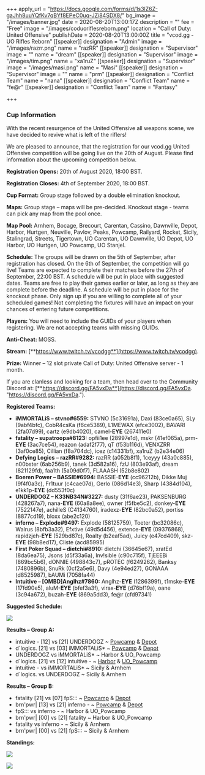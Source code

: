 +++
apply_url = "https://docs.google.com/forms/d/1s3lZ6Z-gaJhh8uuYQfKv7qBYf8EPeC0uq-JZi84SDX8/"
bg_image = "/images/banner.jpg"
date = 2020-08-20T13:00:17Z
description = ""
fee = "Free"
image = "/images/coduoriflesreborn.png"
location = "Call of Duty: United Offensive"
publishDate = 2020-08-20T13:00:00Z
title = "vcod.gg - UO Rifles Reborn"
[[speaker]]
designation = "Admin"
image = "/images/razrr.png"
name = "razRR"
[[speaker]]
designation = "Supervisor"
image = ""
name = "dream"
[[speaker]]
designation = "Supervisor"
image = "/images/tim.png"
name = "xa1ruZ"
[[speaker]]
designation = "Supervisor"
image = "/images/masi.png"
name = "Masi"
[[speaker]]
designation = "Supervisor"
image = ""
name = "prm"
[[speaker]]
designation = "Conflict Team"
name = "nana"
[[speaker]]
designation = "Conflict Team"
name = "fe@r"
[[speaker]]
designation = "Conflict Team"
name = "Fantasy"

+++
### **Cup Information**

With the recent resurgence of the United Offensive all weapons scene, we have decided to revive what is left of the riflers!

We are pleased to announce, that the registration for our vcod.gg United Offensive competition will be going live on the 20th of August. Please find information about the upcoming competition below.

**Registration Opens:** 20th of August 2020, 18:00 BST.

**Registration Closes:** 4th of September 2020, 18:00 BST.

**Cup Format:** Group stage followed by a double elimination knockout.

**Maps:** Group stage – maps will be pre-decided. Knockout stage - teams can pick any map from the pool once.

**Map Pool:** Arnhem, Bocage, Brecourt, Carentan, Cassino, Dawnville, Depot, Harbor, Hurtgen, Neuville, Pavlov, Peaks, Powcamp, Railyard, Rocket, Sicily, Stalingrad, Streets, Tigertown, UO Carentan, UO Dawnville, UO Depot, UO Harbor, UO Hurtgen, UO Powcamp, UO Stanjel.

**Schedule:** The groups will be drawn on the 5th of September, after registration has closed. On the 6th of September, the competition will go live! Teams are expected to complete their matches before the 27th of September, 22:00 BST. A schedule will be put in place with suggested dates. Teams are free to play their games earlier or later, as long as they are complete before the deadline. A schedule will be put in place for the knockout phase. Only sign up if you are willing to complete all of your scheduled games! Not completing the fixtures will have an impact on your chances of entering future competitions.

**Players:** You will need to include the GUIDs of your players when registering. We are not accepting teams with missing GUIDs.

**Anti-Cheat:** MOSS.

**Stream:** [**https://www.twitch.tv/vcodgg**](https://www.twitch.tv/vcodgg).

**Prize:** Winner – 12 slot private Call of Duty: United Offensive server - 1 month.

If you are clanless and looking for a team, then head over to the Community Discord at: [**https://discord.gg/FA5vxDa**](https://discord.gg/FA5vxDa. "https://discord.gg/FA5vxDa.").

**Registered Teams:**

* **iMMORTALiS – stvno#6559:** STVNO (5c31691a), Daxi (83ce0a65), SLy (9abf4bfc), CobR4csKa (f6ce5389), L1MEWAX (efce3002), BAVARI (2fa07d99), cartz (e9db4020), camel-**EYE** (267411e0)
* **fatality – supatroopa#8123:** opfii1ee (28997e1d), mskr (41ef065a), prm-**EYE** (3ac7ce54), reazon (adaf2f77), qT (f53b116d), VENXZRR (3af0ce85), Cillian (f8a704dc), icez (c14331bf), xa1ruZ (b2e34e06)
* **Defying Logics** **– razRR#9282:** razRR (a052b8f1), 1ceyyy (43a0c885), n00bster (6ab256b9), tanek (3d582a16), fzU (803e93af), dream (821129fd), faa1th (5a09d0f7), FLAAASH (52b8e802)
* **Boeren Power – BASSIE#6994:** BASSIE-**EYE** (cc96212b), Dikke Muj (9f4f0a3c), Fr1tuur (c4cae07d), Gerlo (086d14e3), Sharp (4384d104), e1kk1p-**EYE** (dd553f0c)
* **UNDERDOGZ – K33NB34N#3227:** dusty (31f6ae23), PAKSENBURG (428267a7), nana-**EYE** (60a8a8ee), owner (f5fbe5c2), donkey-**EYE** (7522147e), achilleS (C4134760), iradexz-**EYE** (82bc0a52), portiss (8877cd19), bloxx (abe2c120)
* **inferno – Explode#9497:** Explode (58125759), Toeter (bc32086c), Walrus (8bfb3a32), Efxtive (49d5d456), extence-**EYE** (09376868), rapidzjeh-**EYE** (529bd87c), Roalty (b2eaf5ad), Juicy (e47cd409), skz-**EYE** (98b8ed17), Cliste (acd85995)
* **First Poker Squad – dietchi#8910:** dietchi (36645e67), xratEd (8da6ea75), Jsons (d5f33a6a), Inv!sible (c90c715f), TjEEEBi (869bc5b6), dONNIE (498843c7), pROTEC (f6249262), Banksy (7480896b), SnuRk (0cf2a5e6), Davy (4e94ed27), GONAAA (d8525987), bAUMi (7058fa44)
* **Intuitive – \[OMBD\]Anglhz#7860:** Anglhz-**EYE** (1286399f), t1mske-**EYE** (17fd90e5), aluM-**EYE** (bfef3a3f), virax-**EYE** (d76bf19a), oane (3c94a672), buzah-**EYE** (869a5dd3), fe@r (cfd97341)

**Suggested Schedule:**

![](/images/uosched1.PNG)

**Results – Group A:**

* intuitive - \[12\] vs \[21\] UNDERDOGZ \~ [Powcamp](https://i.imgur.com/JDtBdCC.jpg) & [Depot](https://i.imgur.com/w5FEjd9.jpg)
* d\`logics. \[21\] vs \[03\] iMMORTALiS* \~ [Powcamp](https://i.imgur.com/p46J1iC.jpg) & [Depot](https://i.imgur.com/cbTO7Kj.jpg)
* UNDERDOGZ vs iMMORTALiS* \~ Harbor & UO_Powcamp
* d\`logics. \[21\] vs \[12\] intuitive - \~ [Harbor](https://i.imgur.com/9yEmRdQ.jpg) & [UO_Powcamp](https://i.imgur.com/Wf5cV8v.jpg)
* intuitive - vs iMMORTALiS* \~ Sicily & Arnhem
* d\`logics. vs UNDERDOGZ \~ Sicily & Arnhem

**Results – Group B:**

* fatality \[21\] vs \[07\] fpS::: \~ [Powcamp](https://i.imgur.com/BUnJyVF.jpg) & [Depot](https://i.imgur.com/vR3WBjD.jpg)
* brn'pwr| \[13\] vs \[21\] inferno - \~ [Powcamp](https://i.imgur.com/KQ4bLGM.jpg) & [Depot](https://i.imgur.com/9XxQMRo.jpg)
* fpS::: vs inferno - \~ Harbor & UO_Powcamp
* brn'pwr| \[00\] vs \[21\] fatality \~ Harbor & UO_Powcamp
* fatality vs inferno - \~ Sicily & Arnhem
* brn'pwr| \[00\] vs \[21\] fpS::: \~ Sicily & Arnhem

**Standings:**

![](/images/uoanew1.PNG)

![](/images/uobnew1.PNG)